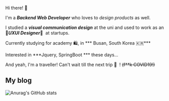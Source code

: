 
Hi there!&nbsp;👋

I'm a ***Backend Web Developer*** who loves to *design products* as well.

I studied a ***visual communication design*** at the uni and used to work as an 🌈***UXUI Designer***🌈&nbsp; at startups.

Currently studying for academy 🛍, in *** Busan, South Korea 🇰🇷***

Interested in ***Jquery, SpringBoot *** these days...

And yeah, I'm a traveller! Can't wait till the next trip 🧚 &nbsp;! ~~(f**k COVID19!)~~

## My blog

![Anurag's GitHub stats](https://github-readme-stats.vercel.app/api?username=kdoeun&show_icons=true&theme=dracula)


<!--

Here are some ideas to get you started:

- 🔭 I’m currently working on ...
- 🌱 I’m currently learning ...
- 👯 I’m looking to collaborate on ...
- 🤔 I’m looking for help with ...
- 💬 Ask me about ...
- 📫 How to reach me: ...
- 😄 Pronouns: ...
- ⚡ Fun fact: ...
-->
